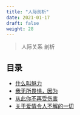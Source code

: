 ```yaml
---
title: "人际剖析"
date: 2021-01-17
draft: false
weight: 28
---
```


> 人际关系 剖析

## 目录


* [什么叫魅力](fdhcmhstpw)
* [我无所畏惧，因为](j74dbsRtZw)
* [从此你不再受伤害](tbwyjex4gc)
* [关于爱情令人不解的一切](x8benctsak)


